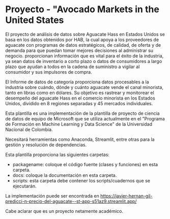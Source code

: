 # Proyecto - "Avocado Markets in the United States

El proyecto de análisis de datos sobre Aguacate Hass en Estados Unidos se basa en los datos obtenidos por HAB, la cual apoya a los proveedores de aguacate con programas de datos estratégicos, de calidad, de oferta y de demanda para que puedan tomar mejores decisiones al administrar su negocio. proporcionan información que es vital para el éxito de la industria, ya sean datos de inventario a corto plazo o datos de consumidores a largo plazo que ayudan a todos en la cadena de suministro a vigilar al consumidor y sus impulsores de compra.

El Informe de datos de categoría proporciona datos procesables a la industria sobre cuándo, dónde y cuánto aguacate vende el canal minorista, tanto en libras como en dólares. Su objetivo es rastrear y monitorear el desempeño del aguacate Hass en el comercio minorista en los Estados Unidos, dividido en 8 regiones separadas y 45 mercados individuales.

Esta plantilla es una implementación de la plantilla de proyecto de ciencia de datos de equipo de Microsoft que se utiliza actualmente en el "Programa de Formación en Machine Learning y Data Science" de la Universidad Nacional de Colombia.

Necesitará herramientas como Anaconda, Streamlit, entre otras para la gestión y resolución de dependencias.

Esta plantilla proporciona las siguientes carpetas:

- packagename: coloque el código fuente (clases y funciones) en esta carpeta.
- docs: coloque la documentación en esta carpeta.
- scripts: esta carpeta debe contener los scripts/cuadernos que se ejecutarán.

La implementación puede ser encontrada en https://javier-hernan-gil-predicci-n-precio-del-aguacate--st-app-s51az9.streamlit.app/

Cabe aclarar que es un proyecto netamente académico.
